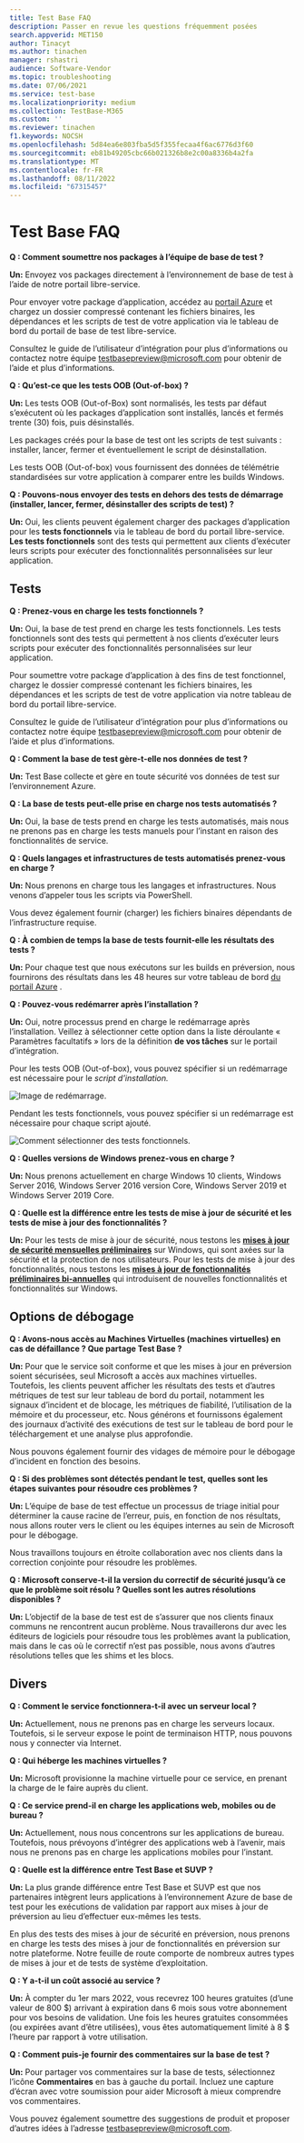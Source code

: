 ```yaml
---
title: Test Base FAQ
description: Passer en revue les questions fréquemment posées
search.appverid: MET150
author: Tinacyt
ms.author: tinachen
manager: rshastri
audience: Software-Vendor
ms.topic: troubleshooting
ms.date: 07/06/2021
ms.service: test-base
ms.localizationpriority: medium
ms.collection: TestBase-M365
ms.custom: ''
ms.reviewer: tinachen
f1.keywords: NOCSH
ms.openlocfilehash: 5d84ea6e803fba5d5f355fecaa4f6ac6776d3f60
ms.sourcegitcommit: eb81b49205cbc66b021326b8e2c00a8336b4a2fa
ms.translationtype: MT
ms.contentlocale: fr-FR
ms.lasthandoff: 08/11/2022
ms.locfileid: "67315457"
---
```

# <a name="test-base-faq"></a>Test Base FAQ

**Q : Comment soumettre nos packages à l’équipe de base de test ?**

**Un:** Envoyez vos packages directement à l’environnement de base de test à l’aide de notre portail libre-service.

Pour envoyer votre package d’application, accédez au [portail Azure](https://www.aka.ms/testbaseportal "Page d’accueil de base de test") et chargez un dossier compressé contenant les fichiers binaires, les dépendances et les scripts de test de votre application via le tableau de bord du portail de base de test libre-service.

Consultez le guide de l’utilisateur d’intégration pour plus d’informations ou contactez notre équipe <testbasepreview@microsoft.com> pour obtenir de l’aide et plus d’informations.

**Q : Qu’est-ce que les tests OOB (Out-of-box) ?**

**Un:** Les tests OOB (Out-of-Box) sont normalisés, les tests par défaut s’exécutent où les packages d’application sont installés, lancés et fermés trente (30) fois, puis désinstallés.

Les packages créés pour la base de test ont les scripts de test suivants : installer, lancer, fermer et éventuellement le script de désinstallation.

Les tests OOB (Out-of-box) vous fournissent des données de télémétrie standardisées sur votre application à comparer entre les builds Windows.

**Q : Pouvons-nous envoyer des tests en dehors des tests de démarrage (installer, lancer, fermer, désinstaller des scripts de test) ?**

**Un:** Oui, les clients peuvent également charger des packages d’application pour les **tests fonctionnels** via le tableau de bord du portail libre-service.
**Les tests fonctionnels** sont des tests qui permettent aux clients d’exécuter leurs scripts pour exécuter des fonctionnalités personnalisées sur leur application.

## <a name="testing"></a>Tests

**Q : Prenez-vous en charge les tests fonctionnels ?**

**Un:** Oui, la base de test prend en charge les tests fonctionnels. Les tests fonctionnels sont des tests qui permettent à nos clients d’exécuter leurs scripts pour exécuter des fonctionnalités personnalisées sur leur application.

Pour soumettre votre package d’application à des fins de test fonctionnel, chargez le dossier compressé contenant les fichiers binaires, les dépendances et les scripts de test de votre application via notre tableau de bord du portail libre-service.

Consultez le guide de l’utilisateur d’intégration pour plus d’informations ou contactez notre équipe <testbasepreview@microsoft.com> pour obtenir de l’aide et plus d’informations.

**Q : Comment la base de test gère-t-elle nos données de test ?**

**Un:** Test Base collecte et gère en toute sécurité vos données de test sur l’environnement Azure.

**Q : La base de tests peut-elle prise en charge nos tests automatisés ?**

**Un:** Oui, la base de tests prend en charge les tests automatisés, mais nous ne prenons pas en charge les tests manuels pour l’instant en raison des fonctionnalités de service.

**Q : Quels langages et infrastructures de tests automatisés prenez-vous en charge ?**

**Un:** Nous prenons en charge tous les langages et infrastructures. Nous venons d’appeler tous les scripts via PowerShell.

Vous devez également fournir (charger) les fichiers binaires dépendants de l’infrastructure requise.

**Q : À combien de temps la base de tests fournit-elle les résultats des tests ?**

**Un:** Pour chaque test que nous exécutons sur les builds en préversion, nous fournirons des résultats dans les 48 heures sur votre tableau de bord [du portail Azure](https://www.aka.ms/testbaseportal "Page d’accueil de base de test") .

**Q : Pouvez-vous redémarrer après l’installation ?**

**Un:** Oui, notre processus prend en charge le redémarrage après l’installation. Veillez à sélectionner cette option dans la liste déroulante « Paramètres facultatifs » lors de la définition **de vos tâches** sur le portail d’intégration.

Pour les tests OOB (Out-of-box), vous pouvez spécifier si un redémarrage est nécessaire pour le _script d’installation._

![Image de redémarrage.](Media/reboot.png)

Pendant les tests fonctionnels, vous pouvez spécifier si un redémarrage est nécessaire pour chaque script ajouté.

![Comment sélectionner des tests fonctionnels.](Media/functionalreboot.png)

**Q : Quelles versions de Windows prenez-vous en charge ?**

**Un:** Nous prenons actuellement en charge Windows 10 clients, Windows Server 2016, Windows Server 2016 version Core, Windows Server 2019 et Windows Server 2019 Core.

**Q : Quelle est la différence entre les tests de mise à jour de sécurité et les tests de mise à jour des fonctionnalités ?**

**Un:** Pour les tests de mise à jour de sécurité, nous testons les **<ins>mises à jour de sécurité mensuelles préliminaires</ins>** sur Windows, qui sont axées sur la sécurité et la protection de nos utilisateurs. Pour les tests de mise à jour des fonctionnalités, nous testons les **<ins>mises à jour de fonctionnalités préliminaires bi-annuelles</ins>** qui introduisent de nouvelles fonctionnalités et fonctionnalités sur Windows.

## <a name="debugging-options"></a>Options de débogage

**Q : Avons-nous accès au Machines Virtuelles (machines virtuelles) en cas de défaillance ? Que partage Test Base ?**

**Un:** Pour que le service soit conforme et que les mises à jour en préversion soient sécurisées, seul Microsoft a accès aux machines virtuelles. Toutefois, les clients peuvent afficher les résultats des tests et d’autres métriques de test sur leur tableau de bord du portail, notamment les signaux d’incident et de blocage, les métriques de fiabilité, l’utilisation de la mémoire et du processeur, etc. Nous générons et fournissons également des journaux d’activité des exécutions de test sur le tableau de bord pour le téléchargement et une analyse plus approfondie.

Nous pouvons également fournir des vidages de mémoire pour le débogage d’incident en fonction des besoins.

**Q : Si des problèmes sont détectés pendant le test, quelles sont les étapes suivantes pour résoudre ces problèmes ?**

**Un:** L’équipe de base de test effectue un processus de triage initial pour déterminer la cause racine de l’erreur, puis, en fonction de nos résultats, nous allons router vers le client ou les équipes internes au sein de Microsoft pour le débogage.

Nous travaillons toujours en étroite collaboration avec nos clients dans la correction conjointe pour résoudre les problèmes.

**Q : Microsoft conserve-t-il la version du correctif de sécurité jusqu’à ce que le problème soit résolu ? Quelles sont les autres résolutions disponibles ?**

**Un:** L’objectif de la base de test est de s’assurer que nos clients finaux communs ne rencontrent aucun problème. Nous travaillerons dur avec les éditeurs de logiciels pour résoudre tous les problèmes avant la publication, mais dans le cas où le correctif n’est pas possible, nous avons d’autres résolutions telles que les shims et les blocs.

## <a name="miscellaneous"></a>Divers

**Q : Comment le service fonctionnera-t-il avec un serveur local ?**

**Un:** Actuellement, nous ne prenons pas en charge les serveurs locaux. Toutefois, si le serveur expose le point de terminaison HTTP, nous pouvons nous y connecter via Internet.

**Q : Qui héberge les machines virtuelles ?**

**Un:** Microsoft provisionne la machine virtuelle pour ce service, en prenant la charge de le faire auprès du client.

**Q : Ce service prend-il en charge les applications web, mobiles ou de bureau ?**

**Un:** Actuellement, nous nous concentrons sur les applications de bureau. Toutefois, nous prévoyons d’intégrer des applications web à l’avenir, mais nous ne prenons pas en charge les applications mobiles pour l’instant.

**Q : Quelle est la différence entre Test Base et SUVP ?**

**Un:** La plus grande différence entre Test Base et SUVP est que nos partenaires intègrent leurs applications à l’environnement Azure de base de test pour les exécutions de validation par rapport aux mises à jour de préversion au lieu d’effectuer eux-mêmes les tests.

En plus des tests des mises à jour de sécurité en préversion, nous prenons en charge les tests des mises à jour de fonctionnalités en préversion sur notre plateforme. Notre feuille de route comporte de nombreux autres types de mises à jour et de tests de système d’exploitation.

**Q : Y a-t-il un coût associé au service ?**

**Un:** À compter du 1er mars 2022, vous recevrez 100 heures gratuites (d’une valeur de 800 $) arrivant à expiration dans 6 mois sous votre abonnement pour vos besoins de validation. Une fois les heures gratuites consommées (ou expirées avant d’être utilisées), vous êtes automatiquement limité à 8 $ l’heure par rapport à votre utilisation.

**Q : Comment puis-je fournir des commentaires sur la base de test ?**

**Un:** Pour partager vos commentaires sur la base de tests, sélectionnez l’icône **Commentaires** en bas à gauche du portail. Incluez une capture d’écran avec votre soumission pour aider Microsoft à mieux comprendre vos commentaires.

Vous pouvez également soumettre des suggestions de produit et proposer d’autres idées à l’adresse <testbasepreview@microsoft.com>.
